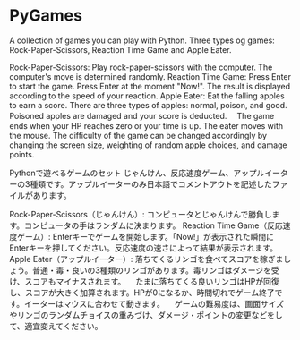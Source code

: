 # PyGames
A collection of games you can play with Python. 
Three types og games: Rock-Paper-Scissors, Reaction Time Game and Apple Eater.

Rock-Paper-Scissors: Play rock-paper-scissors with the computer. The computer's move is determined randomly.
Reaction Time Game: Press Enter to start the game. Press Enter at the moment "Now!". The result is displayed according to the speed of your reaction.
Apple Eater: Eat the falling apples to earn a score. There are three types of apples: normal, poison, and good. Poisoned apples are damaged and your score is deducted.
　The game ends when your HP reaches zero or your time is up. The eater moves with the mouse.
  The difficulty of the game can be changed accordingly by changing the screen size, weighting of random apple choices, and damage points.


Pythonで遊べるゲームのセット
じゃんけん、反応速度ゲーム、アップルイーターの3種類です。アップルイーターのみ日本語でコメントアウトを記述したファイルがあります。

Rock-Paper-Scissors（じゃんけん）: コンピュータとじゃんけんで勝負します。コンピュータの手はランダムに決まります。
Reaction Time Game（反応速度ゲーム）: Enterキーでゲームを開始します。「Now!」が表示された瞬間にEnterキーを押してください。反応速度の速さによって結果が表示されます。
Apple Eater（アップルイーター）: 落ちてくるリンゴを食べてスコアを稼ぎましょう。普通・毒・良いの3種類のリンゴがあります。毒リンゴはダメージを受け、スコアもマイナスされます。
　たまに落ちてくる良いリンゴはHPが回復し、スコアが大きく加算されます。HPが0になるか、時間切れでゲーム終了です。イーターはマウスに合わせて動きます。
　ゲームの難易度は、画面サイズやリンゴのランダムチョイスの重みづけ、ダメージ・ポイントの変更などをして、適宜変えてください。
